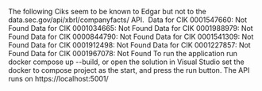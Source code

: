 The following Ciks seem to be known to Edgar but not to the data.sec.gov/api/xbrl/companyfacts/ API.
 Data for CIK 0001547660: Not Found
 Data for CIK 0001034665: Not Found 
Data for CIK 0001988979: Not Found
 Data for CIK 0000844790: Not Found
 Data for CIK 0001541309: Not Found
 Data for CIK 0001912498: Not Found
 Data for CIK 0001227857: Not Found
 Data for CIK 0001967078: Not Found
To run the application run docker compose up --build, or open the solution in Visual Studio set the docker to compose project as the start, and press the run button.
The API runs on https://localhost:5001/

